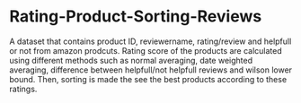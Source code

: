# Rating-Product-Sorting-Reviews
A dataset that contains product ID, reviewername, rating/review and helpfull or not from amazon prodcuts. Rating score of the products are calculated using different methods such as normal averaging, date weighted averaging, difference between helpfull/not helpfull reviews and wilson lower bound. Then, sorting is made the see the best products according to these ratings. 
